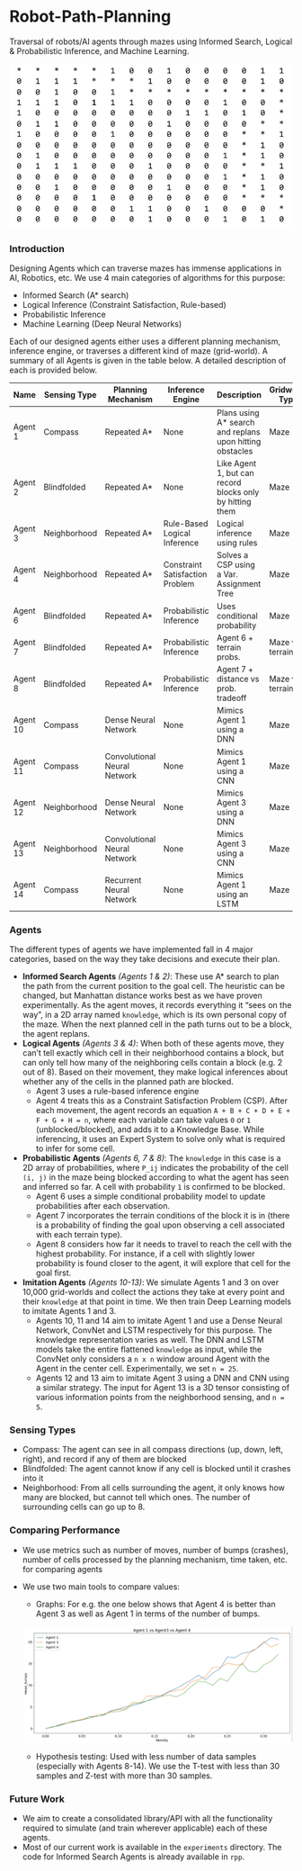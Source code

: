 # Robot-Path-Planning
Traversal of robots/AI agents through mazes using Informed Search, Logical & Probabilistic Inference, and Machine Learning.

<img src="images/sample_traversal_rpp.png" alt="SampleTraversal.png" width="550"/>

### Introduction

Designing Agents which can traverse mazes has immense applications in AI, Robotics, etc. We use 4 main categories of algorithms for this purpose:

- Informed Search (A* search)
- Logical Inference (Constraint Satisfaction, Rule-based)
- Probabilistic Inference
- Machine Learning (Deep Neural Networks)

Each of our designed agents either uses a different planning mechanism, inference engine, or traverses a different kind of maze (grid-world). A summary of all Agents is given in the table below. A detailed description of each is provided below.

| Name | Sensing Type | Planning Mechanism | Inference Engine | Description | Gridworld Type |
| --- | --- | --- | --- | --- | --- |
| Agent 1 | Compass | Repeated A* | None | Plans using A* search and replans upon hitting obstacles | Maze |
| Agent 2 | Blindfolded | Repeated A* | None | Like Agent 1, but can record blocks only by hitting them | Maze |
| Agent 3 | Neighborhood | Repeated A* | Rule-Based Logical Inference | Logical inference using rules  | Maze |
| Agent 4 | Neighborhood | Repeated A* | Constraint Satisfaction Problem | Solves a CSP using a Var. Assignment Tree | Maze |
| Agent 6 | Blindfolded | Repeated A* | Probabilistic Inference | Uses conditional probability | Maze |
| Agent 7 | Blindfolded | Repeated A* | Probabilistic Inference | Agent 6 + terrain probs. | Maze with terrains |
| Agent 8 | Blindfolded | Repeated A* | Probabilistic Inference | Agent 7 + distance vs prob. tradeoff | Maze with terrains |
| Agent 10 | Compass | Dense Neural Network | None | Mimics Agent 1 using a DNN | Maze |
| Agent 11 | Compass | Convolutional Neural Network | None | Mimics Agent 1 using a CNN | Maze |
| Agent 12 | Neighborhood | Dense Neural Network | None | Mimics Agent 3 using a DNN | Maze |
| Agent 13 | Neighborhood | Convolutional Neural Network | None | Mimics Agent 3 using a CNN | Maze |
| Agent 14 | Compass | Recurrent Neural Network | None | Mimics Agent 1 using an LSTM | Maze |

### Agents

The different types of agents we have implemented fall in 4 major categories, based on the way they take decisions and execute their plan.

- **Informed Search Agents** *(Agents 1 & 2)*: These use A* search to plan the path from the current position to the goal cell. The heuristic can be changed, but Manhattan distance works best as we have proven experimentally. As the agent moves, it records everything it “sees on the way”, in a 2D array named `knowledge`, which is its own personal copy of the maze. When the next planned cell in the path turns out to be a block, the agent replans.
- **Logical Agents** *(Agents 3 & 4)*: When both of these agents move, they can’t tell exactly which cell in their neighborhood contains a block, but can only tell how many of the neighboring cells contain a block (e.g. 2 out of 8). Based on their movement, they make logical inferences about whether any of the cells in the planned path are blocked.
    - Agent 3 uses a rule-based inference engine
    - Agent 4 treats this as a Constraint Satisfaction Problem (CSP). After each movement, the agent records an equation `A + B + C + D + E + F + G + H = n`, where each variable can take values `0` or `1` (unblocked/blocked), and adds it to a Knowledge Base. While inferencing, it uses an Expert System to solve only what is required to infer for some cell.
- **Probabilistic Agents** *(Agents 6, 7 & 8)*: The `knowledge` in this case is a 2D array of probabilities, where `P_ij` indicates the probability of the cell `(i, j)` in the maze being blocked according to what the agent has seen and inferred so far. A cell with probability `1` is confirmed to be blocked.
    - Agent 6 uses a simple conditional probability model to update probabilities after each observation.
    - Agent 7 incorporates the terrain conditions of the block it is in (there is a probability of finding the goal upon observing a cell associated with each terrain type).
    - Agent 8 considers how far it needs to travel to reach the cell with the highest probability. For instance, if a cell with slightly lower probability is found closer to the agent, it will explore that cell for the goal first.
- **Imitation Agents** *(Agents 10-13)*: We simulate Agents 1 and 3 on over 10,000 grid-worlds and collect the actions they take at every point and their `knowledge` at that point in time. We then train Deep Learning models to imitate Agents 1 and 3.
    - Agents 10, 11 and 14 aim to imitate Agent 1 and use a Dense Neural Network, ConvNet and LSTM respectively for this purpose. The knowledge representation varies as well. The DNN and LSTM models take the entire flattened `knowledge` as input, while the ConvNet only considers a `n x n` window around Agent with the Agent in the center cell. Experimentally, we set `n = 25`.
    - Agents 12 and 13 aim to imitate Agent 3 using a DNN and CNN using a similar strategy. The input for Agent 13 is a 3D tensor consisting of various information points from the neighborhood sensing, and `n = 5`.

### Sensing Types

- Compass:  The agent can see in all compass directions (up, down, left, right), and record if any of them are blocked
- Blindfolded: The agent cannot know if any cell is blocked until it crashes into it
- Neighborhood: From all cells surrounding the agent, it only knows how many are blocked, but cannot tell which ones. The number of surrounding cells can go up to 8.

### Comparing Performance

- We use metrics such as number of moves, number of bumps (crashes), number of cells processed by the planning mechanism, time taken, etc. for comparing agents
- We use two main tools to compare values:
    - Graphs: For e.g. the one below shows that Agent 4 is better than Agent 3 as well as Agent 1 in terms of the number of bumps.
    
    ![1v3v4_bumps.png](images/1v3v4_bumps.png)
    
    - Hypothesis testing: Used with less number of data samples (especially with Agents 8-14). We use the T-test with less than 30 samples and Z-test with more than 30 samples.

### Future Work

- We aim to create a consolidated library/API with all the functionality required to simulate (and train wherever applicable) each of these agents.
- Most of our current work is available in the `experiments` directory. The code for Informed Search Agents is already available in `rpp`.
